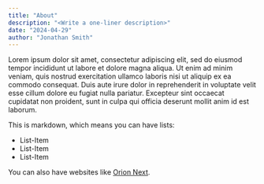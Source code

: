 ```yaml
---
title: "About"
description: "<Write a one-liner description>"
date: "2024-04-29"
author: "Jonathan Smith"
---
```


Lorem ipsum dolor sit amet, consectetur adipiscing elit, sed do eiusmod tempor incididunt ut labore et dolore magna aliqua. Ut enim ad minim veniam, quis nostrud exercitation ullamco laboris nisi ut aliquip ex ea commodo consequat. Duis aute irure dolor in reprehenderit in voluptate velit esse cillum dolore eu fugiat nulla pariatur. Excepteur sint occaecat cupidatat non proident, sunt in culpa qui officia deserunt mollit anim id est laborum.

This is markdown, which means you can have lists:

* List-Item
* List-Item
* List-Item

You can also have websites like [Orion Next](https://orion-next.com).
